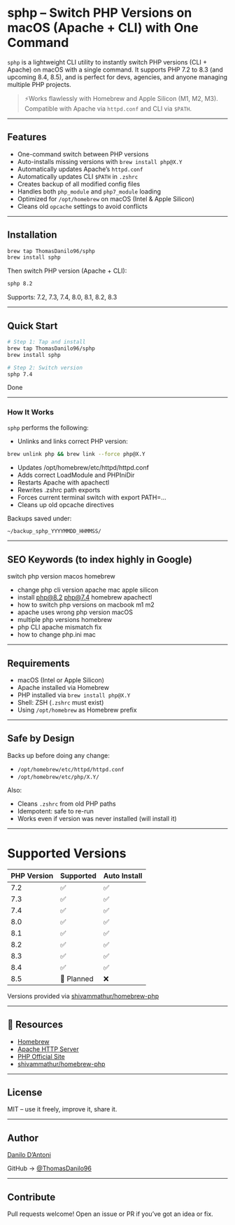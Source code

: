 # sphp – Switch PHP Versions on macOS (Apache + CLI) with One Command

`sphp` is a lightweight CLI utility to instantly switch PHP versions (CLI + Apache) on macOS with a single command. It supports PHP 7.2 to 8.3 (and upcoming 8.4, 8.5), and is perfect for devs, agencies, and anyone managing multiple PHP projects.

> ⚡Works flawlessly with Homebrew and Apple Silicon (M1, M2, M3). Compatible with Apache via `httpd.conf` and CLI via `$PATH`.

---
## Features

- One-command switch between PHP versions
- Auto-installs missing versions with `brew install php@X.Y`
- Automatically updates Apache’s `httpd.conf`
- Automatically updates CLI `$PATH` in `.zshrc`
- Creates backup of all modified config files
- Handles both `php_module` and `php7_module` loading
- Optimized for `/opt/homebrew` on macOS (Intel & Apple Silicon)
- Cleans old `opcache` settings to avoid conflicts
  
---
## Installation

```bash
brew tap ThomasDanilo96/sphp
brew install sphp
```

Then switch PHP version (Apache + CLI):
```bash
sphp 8.2
```
Supports: 7.2, 7.3, 7.4, 8.0, 8.1, 8.2, 8.3

---
## Quick Start

```bash
# Step 1: Tap and install
brew tap ThomasDanilo96/sphp
brew install sphp

# Step 2: Switch version
sphp 7.4
```
Done

---
### How It Works

`sphp` performs the following:

- Unlinks and links correct PHP version:
```bash
brew unlink php && brew link --force php@X.Y
```
- Updates /opt/homebrew/etc/httpd/httpd.conf
- Adds correct LoadModule and PHPIniDir
- Restarts Apache with apachectl
- Rewrites .zshrc path exports
- Forces current terminal switch with export PATH=...
- Cleans up old opcache directives

Backups saved under:

```bash
~/backup_sphp_YYYYMMDD_HHMMSS/
```

---
## SEO Keywords (to index highly in Google)
switch php version macos homebrew

- change php cli version apache mac apple silicon
- install php@8.2 php@7.4 homebrew apachectl
- how to switch php versions on macbook m1 m2
- apache uses wrong php version macOS
- multiple php versions homebrew
- php CLI apache mismatch fix
- how to change php.ini mac
  
---
## Requirements

- macOS (Intel or Apple Silicon)
- Apache installed via Homebrew
- PHP installed via `brew install php@X.Y`
- Shell: ZSH (`.zshrc` must exist)
- Using `/opt/homebrew` as Homebrew prefix
  
---
## Safe by Design

Backs up before doing any change:

- `/opt/homebrew/etc/httpd/httpd.conf`
- `/opt/homebrew/etc/php/X.Y/`

Also:

- Cleans `.zshrc` from old PHP paths
- Idempotent: safe to re-run
- Works even if version was never installed (will install it)
  
---
# Supported Versions

| PHP Version | Supported  | Auto Install |
| ----------- | ---------- | ------------ |
| 7.2         | ✅          | ✅            |
| 7.3         | ✅          | ✅            |
| 7.4         | ✅          | ✅            |
| 8.0         | ✅          | ✅            |
| 8.1         | ✅          | ✅            |
| 8.2         | ✅          | ✅            |
| 8.3         | ✅          | ✅            |
| 8.4         | ✅          | ✅            |
| 8.5         | 🚧 Planned  | ❌            |

Versions provided via [shivammathur/homebrew-php](https://github.com/shivammathur/homebrew-php)

---
## 🔗 Resources
- [Homebrew](https://brew.sh/)
- [Apache HTTP Server](https://httpd.apache.org/)
- [PHP Official Site](https://www.php.net/)
- [shivammathur/homebrew-php](https://github.com/shivammathur/homebrew-php)
  
---
## License
MIT – use it freely, improve it, share it.

---
## Author
[Danilo D’Antoni](https://www.danilodantoni.it/)

GitHub → [@ThomasDanilo96](https://github.com/ThomasDanilo96)

---
## Contribute
Pull requests welcome! Open an issue or PR if you’ve got an idea or fix.


